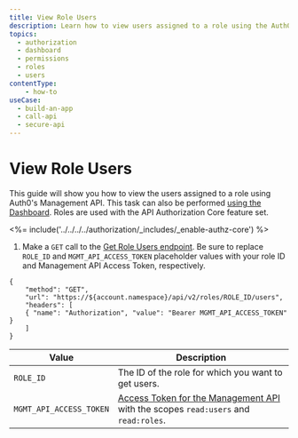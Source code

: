 ```yaml
---
title: View Role Users
description: Learn how to view users assigned to a role using the Auth0 Management API. For use with Auth0's API Authorization Core feature set.
topics:
  - authorization
  - dashboard
  - permissions
  - roles
  - users
contentType: 
    - how-to
useCase:
  - build-an-app
  - call-api
  - secure-api
---
```

# View Role Users

This guide will show you how to view the users assigned to a role using Auth0's Management API. This task can also be performed [using the Dashboard](/dashboard/guides/roles/view-role-users). Roles are used with the API Authorization Core feature set.

<%= include('../../../../authorization/_includes/_enable-authz-core') %>

1. Make a `GET` call to the [Get Role Users endpoint](/api/management/v2#!/roles/get_role_users). Be sure to replace `ROLE_ID` and `MGMT_API_ACCESS_TOKEN` placeholder values with your role ID and Management API Access Token, respectively.

```har
{
	"method": "GET",
	"url": "https://${account.namespace}/api/v2/roles/ROLE_ID/users",
	"headers": [
   	{ "name": "Authorization", "value": "Bearer MGMT_API_ACCESS_TOKEN" }
	]
}
```

| **Value** | **Description** |
| - | - |
| `ROLE_ID` | Τhe ID of the role for which you want to get users. |
| `MGMT_API_ACCESS_TOKEN` | [Access Token for the Management API](/api/management/v2/tokens) with the scopes `read:users` and `read:roles`. |

